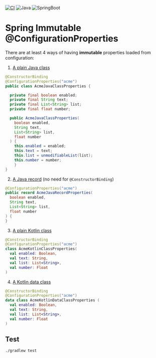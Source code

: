 [![CI](https://github.com/rogervinas/spring-immutable-configuration-properties/actions/workflows/gradle.yml/badge.svg?branch=master)](https://github.com/rogervinas/spring-immutable-configuration-properties/actions/workflows/gradle.yml)
![Java](https://img.shields.io/badge/Java-21-blue?labelColor=black)
![SpringBoot](https://img.shields.io/badge/SpringBoot-2.7.17-blue?labelColor=black)

# Spring Immutable @ConfigurationProperties

There are at least 4 ways of having **immutable** properties loaded from configuration:
1) [A plain Java class](src/main/java/com/acme/AcmeJavaClassProperties.java)
```java
@ConstructorBinding
@ConfigurationProperties("acme")
public class AcmeJavaClassProperties {

  private final boolean enabled;
  private final String text;
  private final List<String> list;
  private final float number;

  public AcmeJavaClassProperties(
    boolean enabled,
    String text,
    List<String> list,
    float number
  ) {
    this.enabled = enabled;
    this.text = text;
    this.list = unmodifiableList(list);
    this.number = number;
    }
}
```
2) [A Java record](src/main/java/com/acme/AcmeJavaRecordProperties.java) (no need for `@ConstructorBinding`)
```java
@ConfigurationProperties("acme")
public record AcmeJavaRecordProperties(
  boolean enabled,
  String text,
  List<String> list,
  float number
) {
}
```
3) [A plain Kotlin class](src/main/java/com/acme/AcmeKotlinClassProperties.kt)
```kotlin
@ConstructorBinding
@ConfigurationProperties("acme")
class AcmeKotlinClassProperties(
  val enabled: Boolean,
  val text: String,
  val list: List<String>,
  val number: Float
)
```
4) [A Kotlin data class](src/main/java/com/acme/AcmeKotlinDataClassProperties.kt)
```kotlin
@ConstructorBinding
@ConfigurationProperties("acme")
data class AcmeKotlinDataClassProperties (
  val enabled: Boolean,
  val text: String,
  val list: List<String>,
  val number: Float
)
```
## Test

```bash
./gradlew test
```
